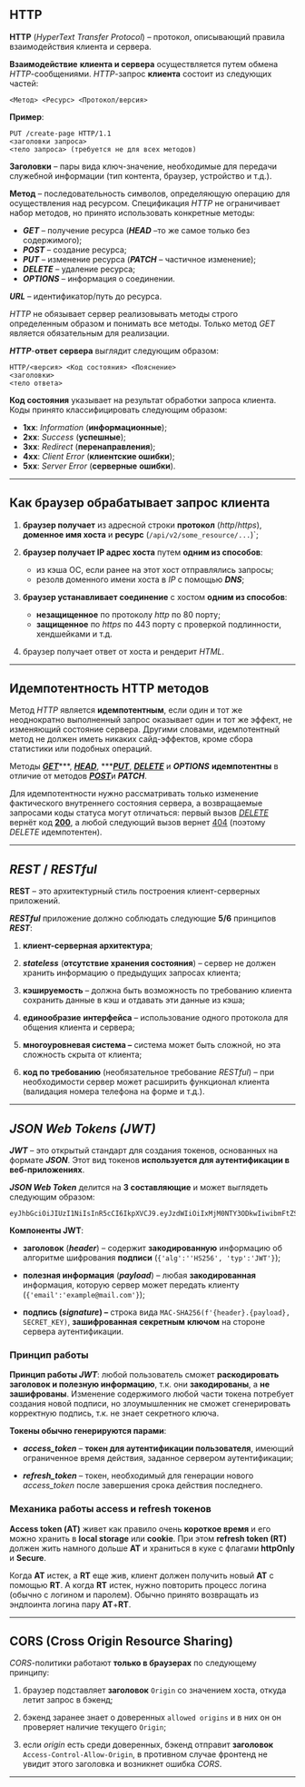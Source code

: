 ## HTTP

**HTTP** (*HyperText Transfer Protocol*) – протокол, описывающий правила взаимодействия клиента и сервера.

**Взаимодействие** **клиента и сервера** осуществляется путем обмена *HTTP*-сообщениями. 
*HTTP*-запрос **клиента** состоит из следующих частей:
```
<Метод> <Ресурс> <Протокол/версия>
```

**Пример**: 
```
PUT /create-page HTTP/1.1
<заголовки запроса>
<тело запроса> (требуется не для всех методов)
```

**Заголовки** – пары вида ключ-значение, необходимые 
для передачи служебной информации (тип контента, браузер, устройство и т.д.).

**Метод** – последовательность символов, определяющую операцию для осуществления над ресурсом. 
Спецификация *HTTP* не ограничивает набор методов, но принято использовать конкретные методы:
* ***GET*** – получение ресурса (***HEAD*** –то же самое только без содержимого);
* ***POST*** – создание ресурса;
* ***PUT*** – изменение ресурса (***PATCH*** – частичное изменение);
* ***DELETE*** – удаление ресурса;
* ***OPTIONS*** – информация о соединении.

***URL*** – идентификатор/путь до ресурса.

*HTTP* не обязывает сервер реализовывать методы строго определенным образом и понимать все методы.
Только метод *GET* является обязательным для реализации.

***HTTP***-**ответ** **сервера** выглядит следующим образом:
```
HTTP/<версия> <Код состояния> <Пояснение>
<заголовки>
<тело ответа>
```

**Код состояния** указывает на результат обработки запроса клиента. Коды принято классифицировать следующим образом:
* **1xx**: *Information* (**информационные**);
* **2xx**: *Success* (**успешные**);
* **3xx**: *Redirect* (**перенаправления**);
* **4xx**: *Client* *Error* (**клиентские ошибки**);
* **5xx**: *Server* *Error* (**серверные** **ошибки**).


---

## **Как браузер обрабатывает запрос клиента**

1. **браузер получает** из адресной строки **протокол** (*http*/*https*), 
**доменное имя хоста** и **ресурс** (`/api/v2/some_resource/...`)`;

2. **браузер получает IP адрес хоста** путем **одним из способов**:
   * из кэша ОС, если ранее на этот хост отправлялись запросы;
   * резолв доменного имени хоста в *IP* с помощью ***DNS***;

3. **браузер устанавливает соединение** с хостом **одним из способов**:
   * **незащищенное** по протоколу *http* по 80 порту;
   * **защищенное** по *https* по 443 порту с проверкой подлинности, хендшейками и т.д.

4. браузер получает ответ от хоста и рендерит *HTML*.


---

## Идемпотентность HTTP методов

Метод *HTTP* является **идемпотентным**, 
если один и тот же неоднократно выполненный запрос оказывает один и тот же эффект, 
не изменяющий состояние сервера. 
Другими словами, идемпотентный метод не должен иметь никаких сайд-эффектов, кроме сбора статистики или подобных операций.

Методы [***GET***](https://developer.mozilla.org/ru/docs/Web/HTTP/Methods/GET)***,
***[***HEAD***](https://developer.mozilla.org/ru/docs/Web/HTTP/Methods/HEAD)***,
***[***PUT***](https://developer.mozilla.org/ru/docs/Web/HTTP/Methods/PUT),
[***DELETE***](https://developer.mozilla.org/ru/docs/Web/HTTP/Methods/DELETE) и 
***OPTIONS*** **идемпотентны** в отличие от методов [***POST***](https://developer.mozilla.org/ru/docs/Web/HTTP/Methods/POST)и ***PATCH***.

Для идемпотентности нужно рассматривать только изменение фактического внутреннего состояния сервера, 
а возвращаемые запросами коды статуса могут отличаться: 
первый вызов [*DELETE*](https://developer.mozilla.org/ru/docs/Web/HTTP/Methods/DELETE) вернёт код [**200**](https://developer.mozilla.org/ru/docs/Web/HTTP/Status/200), 
а любой следующий вызов вернет [404](https://developer.mozilla.org/ru/docs/Web/HTTP/Status/404) (поэтому *DELETE* идемпотентен).

---

## ***REST* / *RESTful***

**REST** – это архитектурный стиль построения клиент-серверных приложений.

**_RESTful_** приложение должно соблюдать следующие **5/6** принципов ***REST***:

1. **клиент-серверная архитектура**;

2. ***stateless*** (**отсутствие хранения состояния**) – сервер не должен хранить информацию о предыдущих запросах клиента;

3. **кэшируемость** – должна быть возможность по требованию клиента сохранить данные в кэш и отдавать эти данные из кэша;

4. **единообразие** **интерфейса** – использование одного протокола для общения клиента и сервера;

5. **многоуровневая система –** система может быть сложной, но эта сложность скрыта от клиента;

6. **код по требованию** (необязательное требование *RESTful*) – 
при необходимости сервер может расширить функционал клиента (валидация номера телефона на форме и т.д.).

---

## ***JSON Web Tokens (JWT)***

***JWT*** – это открытый стандарт для создания токенов, основанных на формате ***JSON***. 
Этот вид токенов **используется для аутентификации в веб-приложениях**.

***JSON Web Token*** делится на **3 составляющие** и может выглядеть следующим образом:

```
eyJhbGciOiJIUzI1NiIsInR5cCI6IkpXVCJ9.eyJzdWIiOiIxMjM0NTY3ODkwIiwibmFtZSI6IkpvaG4gRG9lIiwiaWF0IjoxNTE2MjM5MDIyfQ.SflKxwRJSMeKKF2QT4fwpMeJf36POk6yJV\_adQssw5c
```

**Компоненты JWT**:

* **заголовок** (***header***) – содержит **закодированную** информацию об алгоритме шифрования **подписи** 
(`{'alg':''HS256', 'typ':'JWT'}`);

* **полезная информация** (***payload***) – любая **закодированная** информация, которую сервер может передать клиенту 
(`{'email':'example@mail.com'}`);

* **подпись (*signature*) –** строка вида `MAC-SHA256(f'{header}.{payload}, SECRET_KEY)`, 
**зашифрованная** **секретным** **ключом** на стороне сервера аутентификации.


### Принцип работы

**Принцип работы *JWT***: любой пользователь сможет **раскодировать заголовок и полезную информацию**,
т.к. они **закодированы**, а **не зашифрованы**. 
Изменение содержимого любой части токена потребует создания новой подписи, 
но злоумышленник не сможет сгенерировать корректную подпись, т.к. не знает секретного ключа.

**Токены обычно генерируются парами**:
* ***access_token*** – **токен для аутентификации пользователя**, 
имеющий ограниченное время действия, заданное сервером аутентификации;

* ***refresh_token*** – токен, необходимый для генерации нового *access\_token* после завершения срока действия последнего.

### Механика работы access и refresh токенов

**Access token (АТ)** живет как правило очень **короткое время** и его можно хранить в **local storage** или **cookie**. 
При этом **refresh token (RT)** должен жить намного дольше **АТ** и храниться в куке с флагами **httpOnly** и **Secure**.

Когда **АТ** истек, а **RT** еще жив, клиент должен получить новый **AT** с помощью **RT**. 
А когда **RT** истек, нужно повторить процесс логина (обычно с логином и паролем). 
Обычно принято возвращать из эндпоинта логина пару **AT**+**RT**.

---

## CORS (Cross Origin Resource Sharing)

_CORS_-политики работают **только в браузерах** по следующему принципу:
1. браузер подставляет **заголовок** `Origin` со значением хоста, откуда летит запрос в бэкенд;

2. бэкенд заранее знает о доверенных `allowed origins` и в них он он проверяет наличие текущего `Origin`;

3. если _origin_ есть среди доверенных, бэкенд отправит **заголовок** `Access-Control-Allow-Origin`,
в противном случае фронтенд не увидит этого заголовка и возникнет ошибка _CORS_.

---
